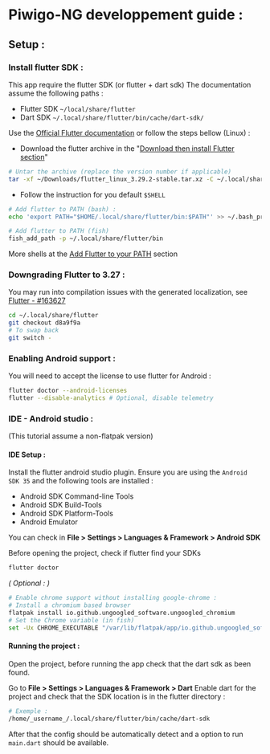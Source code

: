 # Piwigo-NG developpement guide :

## Setup :

### Install flutter SDK :

This app require the flutter SDK (or flutter + dart sdk)
The documentation assume the following paths :

- Flutter SDK `~/local/share/flutter`
- Dart SDK  `~/.local/share/flutter/bin/cache/dart-sdk/`

Use the [Official Flutter documentation](https://docs.flutter.dev/get-started/install) or follow the steps bellow (Linux) :

- Download the flutter archive in the "[Download then install Flutter section](https://docs.flutter.dev/get-started/install/linux/android#download-then-install-flutter)"

```sh
# Untar the archive (replace the version number if applicable)
tar -xf ~/Downloads/flutter_linux_3.29.2-stable.tar.xz -C ~/.local/share/
```

- Follow the instruction for you default `$SHELL`

```sh
# Add flutter to PATH (bash) :
echo 'export PATH="$HOME/.local/share/flutter/bin:$PATH"' >> ~/.bash_profile
```

```sh
# Add flutter to PATH (fish)
fish_add_path -p ~/.local/share/flutter/bin
```

More shells at the [Add Flutter to your PATH](https://docs.flutter.dev/get-started/install/linux/android#add-flutter-to-your-path) section

### Downgrading Flutter to 3.27 :

You may run into compilation issues with the generated localization, see [Flutter - #163627](https://github.com/flutter/flutter/issues/163627)

```sh
cd ~/.local/share/flutter
git checkout d8a9f9a
# To swap back 
git switch -
```

### Enabling Android support :

You will need to accept the license to use flutter for Android :

```sh
flutter doctor --android-licenses
flutter --disable-analytics # Optional, disable telemetry
```

### IDE - Android studio :

(This tutorial assume a non-flatpak version)

#### IDE Setup :

Install the flutter android studio plugin. Ensure you are using the `Android SDK 35` and the following tools are installed :

- Android SDK Command-line Tools
- Android SDK Build-Tools
- Android SDK Platform-Tools
- Android Emulator

You can check in **File > Settings > Languages & Framework > Android SDK**

Before opening the project, check if flutter find your SDKs
```sh
flutter doctor
```

*( Optional : )*

```sh
# Enable chrome support without installing google-chrome :
# Install a chromium based browser
flatpak install io.github.ungoogled_software.ungoogled_chromium
# Set the Chrome variable (in fish)
set -Ux CHROME_EXECUTABLE "/var/lib/flatpak/app/io.github.ungoogled_software.ungoogled_chromium/current/active/export/bin/io.github.ungoogled_software.ungoogled_chromium"
```

#### Running the project :

Open the project, before running the app check that the dart sdk as been found.

Go to **File > Settings > Languages & Framework > Dart**
Enable dart for the project and check that the SDK location is in the flutter directory :

```sh
# Exemple :
/home/_username_/.local/share/flutter/bin/cache/dart-sdk
```

After that the config should be automatically detect and a option to run `main.dart` should be available.
